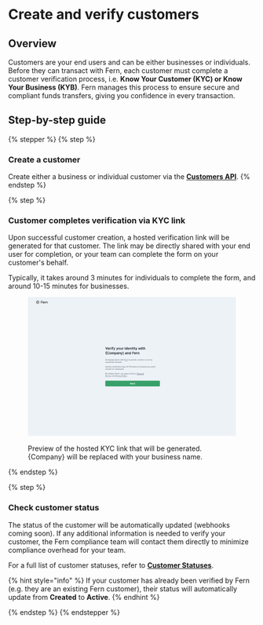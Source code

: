 # Create and verify customers

## Overview

Customers are your end users and can be either businesses or individuals. Before they can transact with Fern, each customer must complete a customer verification process, i.e. **Know Your Customer (KYC) or Know Your Business (KYB)**. Fern manages this process to ensure secure and compliant funds transfers, giving you confidence in every transaction.

## Step-by-step guide

{% stepper %}
{% step %}
### Create a customer&#x20;

Create either a business or individual customer via the [**Customers API**](../../api-reference/customers/).
{% endstep %}

{% step %}
### Customer completes verification via KYC link

Upon successful customer creation, a hosted verification link will be generated for that customer. The link may be directly shared with your end user for completion, or your team can complete the form on your customer's behalf.&#x20;

Typically, it takes around 3 minutes for individuals to complete the form, and around 10-15 minutes for businesses.&#x20;

<figure><img src="../../.gitbook/assets/KYC link-1.png" alt=""><figcaption><p>Preview of the hosted KYC link that will be generated. {Company} will be replaced with your business name.</p></figcaption></figure>
{% endstep %}

{% step %}
### Check customer status

The status of the customer will be automatically updated (webhooks coming soon). If any additional information is needed to verify your customer, the Fern compliance team will contact them directly to minimize compliance overhead for your team.

For a full list of customer statuses, refer to [**Customer Statuses**](../../api-reference/customers/additional-details.md#customer-statuses).

{% hint style="info" %}
If your customer has already been verified by Fern (e.g. they are an existing Fern customer), their status will automatically update from **Created** to **Active**.
{% endhint %}


{% endstep %}
{% endstepper %}

